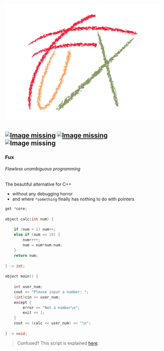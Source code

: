 ![Image missing](./fux_logo.png)
--- 
[![Image missing](https://img.shields.io/github/release/fuxlang/_?logo=airplayaudio)](https://github.com/Fuechs/fuxlang/releases/latest)
[![Image missing](https://img.shields.io/github/license/Fuechs/fuxlang?logo=markdown)](./LICENSE.md)<br>
![Image missing](https://img.shields.io/badge/Note-Compiler%20is%20still%20in%20development-blueviolet)
---
### Fux
###### Flawless unambiguous programming
The beautiful alternative for C++ 
- without any debugging horror
- and where `*something` finally has nothing to do with pointers

```cpp
get *core;

object calc(int num) {

    if (num < 1) num++;
    else if (num == 10) {
        num++++;
        num = num*num-num;
    }
    return num;

} -> int;

object main() {

    int user_num;
    cout << "Please input a number: ";
    (int)cin >> user_num;
    except {
        error << "Not a number\n";
        exit << 1;
    }
    cout << (calc << user_num) << "\n"; 

} -> void;
```
> Confused? This script is explained [here](./docs/other/demo.md).
